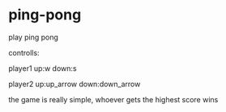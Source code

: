 # ping-pong
play ping pong

controlls:

player1
up:w down:s

player2
up:up_arrow down:down_arrow

the game is really simple, whoever gets the highest score wins

